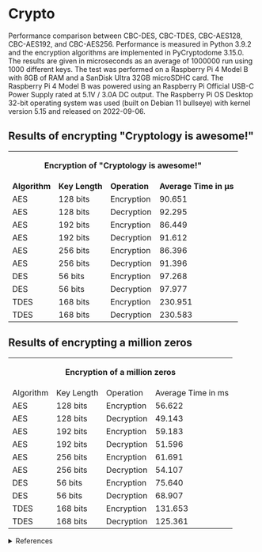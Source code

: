 # Crypto
Performance comparison between CBC-DES, CBC-TDES, CBC-AES128, CBC-AES192, and CBC-AES256.
Performance is measured in Python 3.9.2 and the encryption algorithms are implemented in PyCryptodome 3.15.0.
The results are given in microseconds as an average of 1000000 run using 1000 different keys.
The test was performed on a Raspberry Pi 4 Model B with 8GB of RAM and a SanDisk Ultra 32GB microSDHC card.
The Raspberry Pi 4 Model B was powered using an Raspberry Pi Official USB-C Power Supply rated at 5.1V / 3.0A DC output.
The Raspberry Pi OS Desktop 32-bit operating system was used (built on Debian 11 bullseye) with kernel version 5.15 and released on 2022-09-06.

## Results of encrypting "Cryptology is awesome!"
<table>
    <tr>
        <td colspan="4"><b><p align="center">Encryption of "Cryptology is awesome!"</p></b></td>
    </tr>
    <tr>
        <td><b>Algorithm</b></td>
        <td><b>Key Length</b></td>
        <td><b>Operation</b></td>
        <td><b>Average Time in μs</b></td>
    </tr>
    <tr>
        <td>AES</td>
        <td>128 bits</td>
        <td>Encryption</td>
        <td>90.651</td>
    </tr>
    <tr>
        <td>AES</td>
        <td>128 bits</td>
        <td>Decryption</td>
        <td>92.295</td>
    </tr>
    <tr>
        <td>AES</td>
        <td>192 bits</td>
        <td>Encryption</td>
        <td>86.449</td>
    </tr>
    <tr>
        <td>AES</td>
        <td>192 bits</td>
        <td>Decryption</td>
        <td>91.612</td>
    </tr>
    <tr>
        <td>AES</td>
        <td>256 bits</td>
        <td>Encryption</td>
        <td>86.396</td>
    </tr>
    <tr>
        <td>AES</td>
        <td>256 bits</td>
        <td>Decryption</td>
        <td>91.396</td>
    </tr>
    <tr>
        <td>DES</td>
        <td>56 bits</td>
        <td>Encryption</td>
        <td>97.268</td>
    </tr>
    <tr>
        <td>DES</td>
        <td>56 bits</td>
        <td>Decryption</td>
        <td>97.977</td>
    </tr>
    <tr>
        <td>TDES</td>
        <td>168 bits</td>
        <td>Encryption</td>
        <td>230.951</td>
    </tr>
    <tr>
        <td>TDES</td>
        <td>168 bits</td>
        <td>Decryption</td>
        <td>230.583</td>
    </tr>
</table>

## Results of encrypting a million zeros
<table>
    <tr>
        <td colspan="4"><b><p align="center">Encryption of a million zeros</p></b></td>
    </tr>
    <tr>
        <td>Algorithm</td>
        <td>Key Length</td>
        <td>Operation</td>
        <td>Average Time in ms</td>
    </tr>
    <tr>
        <td>AES</td>
        <td>128 bits</td>
        <td>Encryption</td>
        <td>56.622</td>
    </tr>
    <tr>
        <td>AES</td>
        <td>128 bits</td>
        <td>Decryption</td>
        <td>49.143</td>
    </tr>
    <tr>
        <td>AES</td>
        <td>192 bits</td>
        <td>Encryption</td>
        <td>59.183</td>
    </tr>
    <tr>
        <td>AES</td>
        <td>192 bits</td>
        <td>Decryption</td>
        <td>51.596</td>
    </tr>
    <tr>
        <td>AES</td>
        <td>256 bits</td>
        <td>Encryption</td>
        <td>61.691</td>
    </tr>
    <tr>
        <td>AES</td>
        <td>256 bits</td>
        <td>Decryption</td>
        <td>54.107</td>
    </tr>
    <tr>
        <td>DES</td>
        <td>56 bits</td>
        <td>Encryption</td>
        <td>75.640</td>
    </tr>
    <tr>
        <td>DES</td>
        <td>56 bits</td>
        <td>Decryption</td>
        <td>68.907</td>
    </tr>
    <tr>
        <td>TDES</td>
        <td>168 bits</td>
        <td>Encryption</td>
        <td>131.653</td>
    </tr>
    <tr>
        <td>TDES</td>
        <td>168 bits</td>
        <td>Decryption</td>
        <td>125.361</td>
    </tr>
</table>

<details><summary>References</summary>

- Python 3.9.2: https://www.python.org/downloads/release/python-392
- PyCryptodome 3.15.0: https://pycryptodome.readthedocs.io/en/latest
- AES: https://www.nist.gov/publications/advanced-encryption-standard-aes
- DES: https://csrc.nist.gov/publications/detail/fips/46/3/archive/1999-10-25
- TDES: https://csrc.nist.gov/publications/detail/sp/800-67/rev-1/archive/2012-01-23
- CVE-2016-2183: https://nvd.nist.gov/vuln/detail/CVE-2016-2183
- Block Cipher Modes of Operation: https://csrc.nist.gov/publications/detail/sp/800-38a/final
- Raspberry Pi 4: https://www.raspberrypi.com/products/raspberry-pi-4-model-b/specifications
- Raspberry Pi PSU: https://www.raspberrypi.com/products/type-c-power-supply
- SanDisk microSD: https://www.westerndigital.com/en-se/products/memory-cards/sandisk-ultra-uhs-i-microsd
- Raspberry Pi OS (2022-09-06): https://www.raspberrypi.com/software/operating-systems/#raspberry-pi-os-32-bit
</details>
